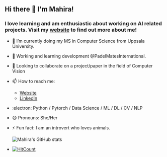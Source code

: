 ## Hi there 👋 I'm Mahira!
### I love learning and am enthusiastic about working on AI related projects. Visit my [website](https://mahirobot.github.io/) to find out more about me!
- 🔭 I’m currently doing my MS in Computer Science from Uppsala University.
- 🌱 Working and learning development @PadelMatesInternational.
- 👯 Looking to collaborate on a project/paper in the field of Computer Vision
- 📫 How to reach me:  
  - [Website](https://mahirobot.github.io/)  
  - [LinkedIn](https://www.linkedin.com/in/mahira-jalisha)
- :electron: Python / Pytorch / Data Science / ML / DL / CV / NLP  
- 😄 Pronouns: She/Her
- ⚡ Fun fact: I am an introvert who loves animals. 
  
  ![Mahira's GitHub stats](https://github-readme-stats.vercel.app/api?username=Mahirobot&show_icons=true&theme=transparent)  
  
- [![HitCount](https://hits.dwyl.com/Mahirobot/Covid_cases-Bangladesh.svg?style=flat-square&show=unique)](http://hits.dwyl.com/Mahirobot)

